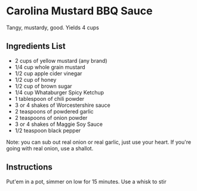 # Carolina Mustard BBQ Sauce
Tangy, mustardy, good. Yields 4 cups

## Ingredients List
- 2 cups of yellow mustard (any brand)
- 1/4 cup whole grain mustard
- 1/2 cup apple cider vinegar
- 1/2 cup of honey
- 1/2 cup of brown sugar
- 1/4 cup Whataburger Spicy Ketchup
- 1 tablespoon of chili powder
- 3 or 4 shakes of Worcestershire sauce
- 2 teaspoons of powdered garlic
- 2 teaspoons of onion powder
- 3 or 4 shakes of Maggie Soy Sauce
- 1/2 teaspoon black pepper

Note: you can sub out real onion or real garlic, just use your heart. If you're going with real onion, use a shallot. 

## Instructions
Put'em in a pot, simmer on low for 15 minutes. Use a whisk to stir

